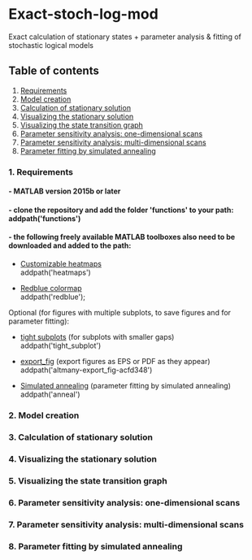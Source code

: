 # Exact-stoch-log-mod

Exact calculation of stationary states + parameter analysis & fitting of stochastic logical models

## Table of contents

1. [Requirements](#1-requirements)
1. [Model creation](#2-model-creation)
1. [Calculation of stationary solution](#3-calculation-of-stationary-solution)
1. [Visualizing the stationary solution](#4-vis-stat-sol)
1. [Visualizing the state transition graph](#5-vis-stg)
1. [Parameter sensitivity analysis: one-dimensional scans](#6-sens-1dim)
1. [Parameter sensitivity analysis: multi-dimensional scans](#7-sens-multidim)
1. [Parameter fitting by simulated annealing](#8-param-fitting)

### 1. Requirements

#### - MATLAB version 2015b or later

#### - clone the repository and add the folder 'functions' to your path: addpath('functions')

#### - the following freely available MATLAB toolboxes also need to be downloaded and added to the path:

- [Customizable heatmaps](https://mathworks.com/matlabcentral/fileexchange/24253-customizable-heat-maps)  
addpath('heatmaps')

- [Redblue colormap](https://mathworks.com/matlabcentral/fileexchange/25536-red-blue-colormap)  
addpath('redblue');

Optional (for figures with multiple subplots, to save figures and for parameter fitting):  
- [tight subplots](https://mathworks.com/matlabcentral/fileexchange/27991-tight_subplot-nh-nw-gap-marg_h-marg_w) (for subplots with smaller gaps)  
addpath('tight_subplot') 

- [export_fig](https://mathworks.com/matlabcentral/fileexchange/23629-export_fig) (export figures as EPS or PDF as they appear)  
addpath('altmany-export_fig-acfd348') 

- [Simulated annealing](https://mathworks.com/matlabcentral/fileexchange/10548-general-simulated-annealing-algorithm) (parameter fitting by simulated annealing)  
addpath('anneal') 


### 2. Model creation

### 3. Calculation of stationary solution

### 4. Visualizing the stationary solution

### 5. Visualizing the state transition graph

### 6. Parameter sensitivity analysis: one-dimensional scans

### 7. Parameter sensitivity analysis: multi-dimensional scans

### 8. Parameter fitting by simulated annealing
